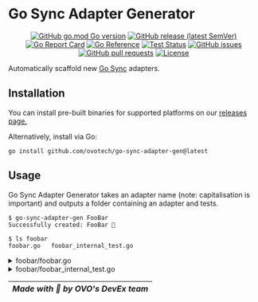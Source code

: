 # Go Sync Adapter Generator

<div align="center">

[![GitHub go.mod Go version](https://img.shields.io/github/go-mod/go-version/ovotech/go-sync-adapter-gen?label=go&logo=go)](go.mod)
[![GitHub release (latest SemVer)](https://img.shields.io/github/v/release/ovotech/go-sync-adapter-gen)](https://github.com/ovotech/go-sync-adapter-gen/releases)
[![Go Report Card](https://goreportcard.com/badge/github.com/ovotech/go-sync-adapter-gen?style=flat)](https://goreportcard.com/report/github.com/ovotech/go-sync-adapter-gen)
[![Go Reference](https://pkg.go.dev/badge/github.com/ovotech/go-sync-adapter-gen.svg)](https://pkg.go.dev/github.com/ovotech/go-sync-adapter-gen)
[![Test Status](https://github.com/ovotech/go-sync-adapter-gen/actions/workflows/test.yml/badge.svg)](https://github.com/ovotech/go-sync-adapter-gen/actions/workflows/test.yml)
[![GitHub issues](https://img.shields.io/github/issues/ovotech/go-sync-adapter-gen?style=flat)](https://github.com/ovotech/go-sync-adapter-gen/issues)
[![GitHub pull requests](https://img.shields.io/github/issues-pr/ovotech/go-sync-adapter-gen?label=pull+requests&style=flat)](https://github.com/ovotech/go-sync-adapter-gen/pull-requests)
[![License](https://img.shields.io/github/license/ovotech/go-sync-adapter-gen?style=flat)](/LICENSE)

</div>

Automatically scaffold new [Go Sync](https://github.com/ovotech/go-sync) adapters.

## Installation
You can install pre-built binaries for supported platforms on our [releases page.](https://github.com/ovotech/go-sync-adapter-gen/releases) 

Alternatively, install via Go:
```shell
go install github.com/ovotech/go-sync-adapter-gen@latest
```

## Usage
Go Sync Adapter Generator takes an adapter name (note: capitalisation is important) and outputs a folder containing
an adapter and tests. 

```shell
$ go-sync-adapter-gen FooBar
Successfully created: FooBar 🎉

$ ls foobar
foobar.go   foobar_internal_test.go
```

<details>
<summary>foobar/foobar.go</summary>

```go
package foobar

import (
	"context"
	"errors"
	"fmt"
	"github.com/ovotech/go-sync/pkg/ports"
)

// Ensure the adapter type fully satisfies the ports.Adapter interface.
var _ ports.Adapter = &FooBar{}

// ErrNotImplemented should be removed after implementation.
var ErrNotImplemented = errors.New("not_implemented")

type FooBar struct{}

// New instantiates a new adapter.
func New() *FooBar {
	return &FooBar{}
}

// Get a list of things.
func (f *FooBar) Get(_ context.Context) ([]string, error) {
	return nil, fmt.Errorf("foobar.get -> %w", ErrNotImplemented)
}

// Add things to your service.
func (f *FooBar) Add(_ context.Context, _ []string) error {
	return fmt.Errorf("foobar.add -> %w", ErrNotImplemented)
}

// Remove things from your service.
func (f *FooBar) Remove(_ context.Context, _ []string) error {
	return fmt.Errorf("foobar.remove -> %w", ErrNotImplemented)
}
```
</details>

<details>
<summary>foobar/foobar_internal_test.go</summary>

```go
package foobar

import (
	"context"
	"github.com/stretchr/testify/assert"
	"testing"
)

func TestNew(t *testing.T) {
	t.Parallel()
}

func TestFooBar_Get(t *testing.T) {
	t.Parallel()

	ctx := context.TODO()

	adapter := New()
	things, err := adapter.Get(ctx)

	assert.NoError(t, err)
	assert.ElementsMatch(t, things, []string{})
}

func TestFooBar_Add(t *testing.T) {
	t.Parallel()

	ctx := context.TODO()

	adapter := New()
	err := adapter.Add(ctx, []string{"foo"})

	assert.NoError(t, err)
}

func TestFooBar_Remove(t *testing.T) {
	t.Parallel()

	ctx := context.TODO()

	adapter := New()
	err := adapter.Remove(ctx, []string{"bar"})

	assert.NoError(t, err)
}
```

</details>

| *Made with 💚 by OVO's DevEx team* |
|------------------------------------|
